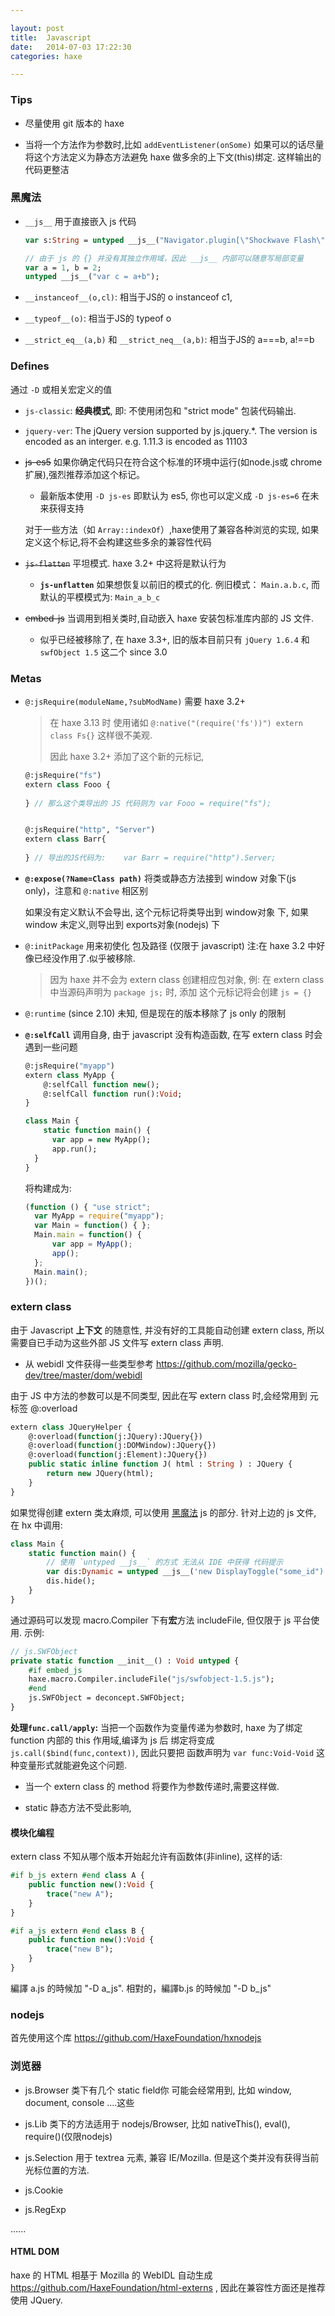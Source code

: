 ```yaml
---

layout: post
title:  Javascript
date:   2014-07-03 17:22:30
categories: haxe

---
```



### Tips

* 尽量使用 git 版本的 haxe

* 当将一个方法作为参数时,比如 `addEventListener(onSome)` 如果可以的话尽量将这个方法定义为静态方法避免 haxe 做多余的上下文(this)绑定. 这样输出的代码更整洁


### 黑魔法

* `__js__` 用于直接嵌入 js 代码

  ```haxe
  var s:String = untyped __js__("Navigator.plugin[\"Shockwave Flash\"]");
  
  // 由于 js 的 {} 并没有其独立作用域，因此 __js__ 内部可以随意写局部变量
  var a = 1, b = 2;
  untyped __js__("var c = a+b");
  ```

<!-- more -->

* `__instanceof__(o,cl)`: 相当于JS的 o instanceof c1,

* `__typeof__(o)`: 相当于JS的 typeof o

* `__strict_eq__(a,b)` 和 `__strict_neq__(a,b)`: 相当于JS的 a===b, a!==b


### Defines

通过 `-D` 或相关宏定义的值

* `js-classic`: **经典模式**, 即: 不使用闭包和 "strict mode" 包装代码输出.

* `jquery-ver`: The jQuery version supported by js.jquery.*. The version is encoded as an interger. e.g. 1.11.3 is encoded as 11103

* ~~js-es5~~ 如果你确定代码只在符合这个标准的环境中运行(如node.js或 chrome 扩展),强烈推荐添加这个标记。 

  - 最新版本使用 `-D js-es` 即默认为 es5, 你也可以定义成 `-D js-es=6` 在未来获得支持

  对于一些方法（如 `Array::indexOf`）,haxe使用了兼容各种浏览的实现, 如果定义这个标记,将不会构建这些多余的兼容性代码

* ~~`js-flatten`~~ 平坦模式. haxe 3.2+ 中这将是默认行为

  - **`js-unflatten`** 如果想恢复以前旧的模式的化. 例旧模式： `Main.a.b.c`, 而默认的平模模式为: `Main_a_b_c`
		
* ~~embed-js~~ 当调用到相关类时,自动嵌入 haxe 安装包标准库内部的 JS 文件.

  - 似乎已经被移除了, 在 haxe 3.3+, 旧的版本目前只有 `jQuery 1.6.4` 和 `swfObject 1.5` 这二个 since 3.0

  
### Metas

* `@:jsRequire(moduleName,?subModName)` 需要 haxe 3.2+
	
  > 在 haxe 3.13 时 使用诸如 `@:native("(require('fs'))") extern class Fs{}` 这样很不美观.
  >
  > 因此 haxe 3.2+ 添加了这个新的元标记,
	
  ```haxe
  @:jsRequire("fs")
  extern class Fooo {
  	
  }	// 那么这个类导出的 JS 代码则为 var Fooo = require("fs");
  
  
  @:jsRequire("http", "Server")
  extern class Barr{
  	
  } // 导出的JS代码为:	var Barr = require("http").Server;
  ```
	
* **`@:expose(?Name=Class path)`** 将类或静态方法接到 window 对象下(js only)，注意和 `@:native` 相区别

  如果没有定义默认不会导出, 这个元标记将类导出到 window对象 下, 如果 window 未定义,则导出到 exports对象(nodejs) 下
	

* `@:initPackage` 用来初使化 包及路径 (仅限于 javascript) 注:在 haxe 3.2 中好像已经没作用了.似乎被移除.

  > 因为 haxe 并不会为 extern class 创建相应包对象, 例: 在 extern class 中当源码声明为 `package js;` 时, 添加 这个元标记将会创建 `js = {}`
	
* `@:runtime` (since 2.10) 未知, 但是现在的版本移除了 js only 的限制

* **`@:selfCall`** 调用自身, 由于 javascript 没有构造函数, 在写 extern class 时会遇到一些问题
	
  ```haxe
  @:jsRequire("myapp")
  extern class MyApp {
      @:selfCall function new();
      @:selfCall function run():Void;
  }
  
  class Main {
      static function main() {
  		var app = new MyApp();
  		app.run();
  	}
  }	
  ```
	
  将构建成为:

  ```js
  (function () { "use strict";
  	var MyApp = require("myapp");
  	var Main = function() { };
  	Main.main = function() {
  	    var app = MyApp();
  	    app();
  	};
  	Main.main();
  })();
  ```
                     
### extern class

由于 Javascript **上下文** 的随意性, 并没有好的工具能自动创建 extern class, 所以需要自已手动为这些外部 JS 文件写 extern class 声明. 

* 从 webidl 文件获得一些类型参考 <https://github.com/mozilla/gecko-dev/tree/master/dom/webidl>

由于 JS 中方法的参数可以是不同类型, 因此在写 extern class 时,会经常用到 元标签 @:overload

```haxe
extern class JQueryHelper {
	@:overload(function(j:JQuery):JQuery{})
	@:overload(function(j:DOMWindow):JQuery{})
	@:overload(function(j:Element):JQuery{})
	public static inline function J( html : String ) : JQuery {
		return new JQuery(html);
	}
}	
```

如果觉得创建 extern 类太麻烦, 可以使用 [黑魔法](http://old.haxe.org/doc/advanced/magic) js 的部分. 针对上边的 js 文件, 在 hx 中调用:

```haxe
class Main {
    static function main() {
    	// 使用 `untyped __js__` 的方式 无法从 IDE 中获得 代码提示
        var dis:Dynamic = untyped __js__('new DisplayToggle("some_id")');
        dis.hide();
    }
}
```



通过源码可以发现 macro.Compiler 下有**宏**方法 includeFile, 但仅限于 js 平台使用. 示例:

```haxe
// js.SWFObject
private static function __init__() : Void untyped {
	#if embed_js
	haxe.macro.Compiler.includeFile("js/swfobject-1.5.js");
	#end
	js.SWFObject = deconcept.SWFObject;
}
```

**处理`func.call/apply`:** 当把一个函数作为变量传递为参数时, haxe 为了绑定 function 内部的 this 作用域,编译为 js 后 绑定将变成 `js.call($bind(func,context))`, 因此只要把 函数声明为 `var func:Void-Void` 这种变量形式就能避免这个问题. 

* 当一个 extern class 的 method 将要作为参数传递时,需要这样做.

* static 静态方法不受此影响,

#### 模块化编程

extern class 不知从哪个版本开始起允许有函数体(非inline), 这样的话:

```haxe
#if b_js extern #end class A {
	public function new():Void {
		trace("new A");
	}
}

#if a_js extern #end class B {
	public function new():Void {
		trace("new B");
	}
}
```

編譯 a.js 的時候加 "-D a_js". 相對的，編譯b.js 的時候加 "-D b_js"

### nodejs

首先使用这个库 <https://github.com/HaxeFoundation/hxnodejs>

### 浏览器

* js.Browser 类下有几个 static field你 可能会经常用到, 比如 window, document, console ....这些

* js.Lib 类下的方法适用于 nodejs/Browser, 比如 nativeThis(), eval(), require()(仅限nodejs)

* js.Selection 用于 textrea 元素, 兼容 IE/Mozilla. 但是这个类并没有获得当前光标位置的方法.

* js.Cookie

* js.RegExp

......

#### HTML DOM

haxe 的 HTML 相基于 Mozilla 的 WebIDL 自动生成 <https://github.com/HaxeFoundation/html-externs> , 因此在兼容性方面还是推荐使用 JQuery.

<br />
